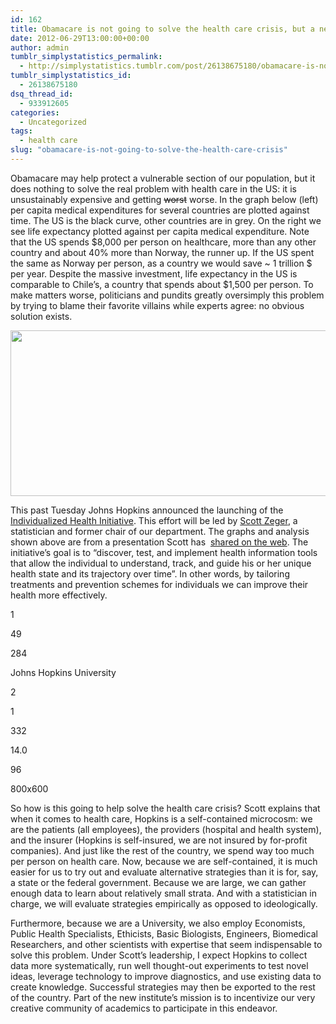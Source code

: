 ```yaml
---
id: 162
title: Obamacare is not going to solve the health care crisis, but a new initiative, led by a statistician, may help
date: 2012-06-29T13:00:00+00:00
author: admin
tumblr_simplystatistics_permalink:
  - http://simplystatistics.tumblr.com/post/26138675180/obamacare-is-not-going-to-solve-the-health-care-crisis
tumblr_simplystatistics_id:
  - 26138675180
dsq_thread_id:
  - 933912605
categories:
  - Uncategorized
tags:
  - health care
slug: "obamacare-is-not-going-to-solve-the-health-care-crisis"
---
```

Obamacare may help protect a vulnerable section of our population, but it does nothing to solve the real problem with health care in the US: it is unsustainably expensive and getting <strike>worst</strike> worse. In the graph below (left) per capita medical expenditures for several countries are plotted against time. The US is the black curve, other countries are in grey. On the right we see life expectancy plotted against per capita medical expenditure. Note that the US spends $8,000 per person on healthcare, more than any other country and about 40% more than Norway, the runner up. If the US spent the same as Norway per person, as a country we would save ~ 1 trillion $ per year. Despite the massive investment, life expectancy in the US is comparable to Chile&#8217;s, a country that spends about $1,500 per person. To make matters worse, politicians and pundits greatly oversimply this problem by trying to blame their favorite villains while experts agree: no obvious solution exists.

<img height="265" src="http://rafalab.jhsph.edu/simplystats/healthcare.jpg" width="511" />

This past Tuesday Johns Hopkins announced the launching of the <a href="http://web.jhu.edu/administration/provost/initiatives/ihi/" target="_blank">Individualized Health Initiative</a>. This effort will be led by <a href="http://scholar.google.es/citations?user=mSO6jtEAAAAJ&hl=es" target="_blank">Scott Zeger</a>, a statistician and former chair of our department. The graphs and analysis shown above are from a presentation Scott has  <a href="http://web.jhu.edu/administration/provost/initiatives/ihi/inHealth.Overview.SLZ.June%201.2012.pdf" target="_blank">shared on the web</a>. The initiative&#8217;s goal is <span>to &#8220;discover, test, and implement health information tools that allow the individual to understand, track, and guide his or her unique health state and its trajectory over time&#8221;. In other words, by tailoring treatments and prevention schemes for individuals we can improve their health more effectively.</span>

<!--[if gte mso 9]>-->


    

    
1
    
49
    
284
    
Johns Hopkins University
    
2
    
1
    
332
    
14.0

96
    
800x600

So how is this going to help solve the health care crisis? Scott explains that when it comes to health care, Hopkins is a self-contained microcosm: we are the patients (all employees), the providers (hospital and health system), and the insurer (Hopkins is self-insured, we are not insured by for-profit companies). And just like the rest of the country, we spend way too much per person on health care. Now, because we are self-contained, it is much easier for us to try out and evaluate alternative strategies than it is for, say, a state or the federal government. Because we are large, we can gather enough data to learn about relatively small strata. And with a statistician in charge, we will evaluate strategies empirically as opposed to ideologically.  

Furthermore, because we are a University, we also employ Economists, Public Health Specialists, Ethicists, Basic Biologists, Engineers, Biomedical Researchers, and other scientists with expertise that seem indispensable to solve this problem. Under Scott&#8217;s leadership, I expect Hopkins to collect data more systematically, run well thought-out experiments to test novel ideas, leverage technology to improve diagnostics, and use existing data to create knowledge. Successful strategies may then be exported to the rest of the country. Part of the new institute&#8217;s mission is to incentivize our very creative community of academics to participate in this endeavor. 
